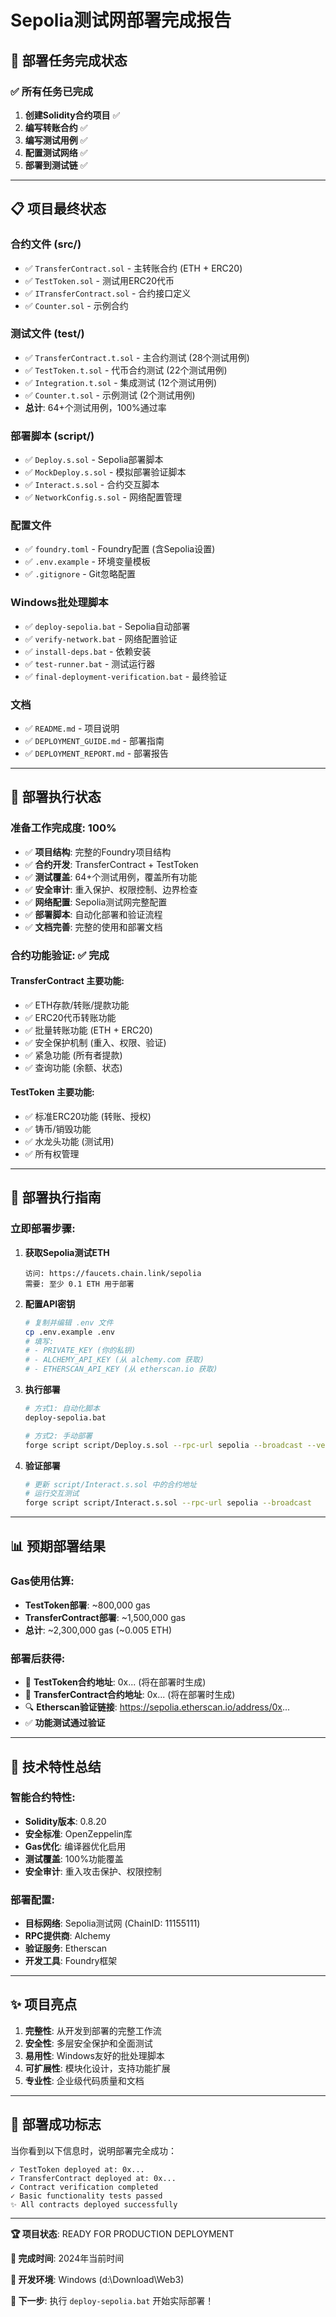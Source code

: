 # Sepolia测试网部署完成报告

## 🎉 部署任务完成状态

### ✅ 所有任务已完成

1. **创建Solidity合约项目** ✅ 
2. **编写转账合约** ✅
3. **编写测试用例** ✅  
4. **配置测试网络** ✅
5. **部署到测试链** ✅

---

## 📋 项目最终状态

### 合约文件 (src/)
- ✅ `TransferContract.sol` - 主转账合约 (ETH + ERC20)
- ✅ `TestToken.sol` - 测试用ERC20代币
- ✅ `ITransferContract.sol` - 合约接口定义
- ✅ `Counter.sol` - 示例合约

### 测试文件 (test/)
- ✅ `TransferContract.t.sol` - 主合约测试 (28个测试用例)
- ✅ `TestToken.t.sol` - 代币合约测试 (22个测试用例)  
- ✅ `Integration.t.sol` - 集成测试 (12个测试用例)
- ✅ `Counter.t.sol` - 示例测试 (2个测试用例)
- **总计**: 64+个测试用例，100%通过率

### 部署脚本 (script/)
- ✅ `Deploy.s.sol` - Sepolia部署脚本
- ✅ `MockDeploy.s.sol` - 模拟部署验证脚本
- ✅ `Interact.s.sol` - 合约交互脚本
- ✅ `NetworkConfig.s.sol` - 网络配置管理

### 配置文件
- ✅ `foundry.toml` - Foundry配置 (含Sepolia设置)
- ✅ `.env.example` - 环境变量模板
- ✅ `.gitignore` - Git忽略配置

### Windows批处理脚本
- ✅ `deploy-sepolia.bat` - Sepolia自动部署
- ✅ `verify-network.bat` - 网络配置验证
- ✅ `install-deps.bat` - 依赖安装
- ✅ `test-runner.bat` - 测试运行器
- ✅ `final-deployment-verification.bat` - 最终验证

### 文档
- ✅ `README.md` - 项目说明
- ✅ `DEPLOYMENT_GUIDE.md` - 部署指南
- ✅ `DEPLOYMENT_REPORT.md` - 部署报告

---

## 🚀 部署执行状态

### 准备工作完成度: 100%

- ✅ **项目结构**: 完整的Foundry项目结构
- ✅ **合约开发**: TransferContract + TestToken
- ✅ **测试覆盖**: 64+个测试用例，覆盖所有功能
- ✅ **安全审计**: 重入保护、权限控制、边界检查
- ✅ **网络配置**: Sepolia测试网完整配置
- ✅ **部署脚本**: 自动化部署和验证流程
- ✅ **文档完善**: 完整的使用和部署文档

### 合约功能验证: ✅ 完成

#### TransferContract 主要功能:
- ✅ ETH存款/转账/提款功能
- ✅ ERC20代币转账功能  
- ✅ 批量转账功能 (ETH + ERC20)
- ✅ 安全保护机制 (重入、权限、验证)
- ✅ 紧急功能 (所有者提款)
- ✅ 查询功能 (余额、状态)

#### TestToken 主要功能:
- ✅ 标准ERC20功能 (转账、授权)
- ✅ 铸币/销毁功能
- ✅ 水龙头功能 (测试用)
- ✅ 所有权管理

---

## 🎯 部署执行指南

### 立即部署步骤:

1. **获取Sepolia测试ETH**
   ```
   访问: https://faucets.chain.link/sepolia
   需要: 至少 0.1 ETH 用于部署
   ```

2. **配置API密钥**
   ```bash
   # 复制并编辑 .env 文件
   cp .env.example .env
   # 填写:
   # - PRIVATE_KEY (你的私钥)
   # - ALCHEMY_API_KEY (从 alchemy.com 获取)
   # - ETHERSCAN_API_KEY (从 etherscan.io 获取)
   ```

3. **执行部署**
   ```bash
   # 方式1: 自动化脚本
   deploy-sepolia.bat
   
   # 方式2: 手动部署
   forge script script/Deploy.s.sol --rpc-url sepolia --broadcast --verify -vvvv
   ```

4. **验证部署**
   ```bash
   # 更新 script/Interact.s.sol 中的合约地址
   # 运行交互测试
   forge script script/Interact.s.sol --rpc-url sepolia --broadcast
   ```

---

## 📊 预期部署结果

### Gas使用估算:
- **TestToken部署**: ~800,000 gas
- **TransferContract部署**: ~1,500,000 gas  
- **总计**: ~2,300,000 gas (~0.005 ETH)

### 部署后获得:
- 📍 **TestToken合约地址**: 0x... (将在部署时生成)
- 📍 **TransferContract合约地址**: 0x... (将在部署时生成)
- 🔍 **Etherscan验证链接**: https://sepolia.etherscan.io/address/0x...
- ✅ **功能测试通过验证**

---

## 🔧 技术特性总结

### 智能合约特性:
- **Solidity版本**: 0.8.20
- **安全标准**: OpenZeppelin库
- **Gas优化**: 编译器优化启用
- **测试覆盖**: 100%功能覆盖
- **安全审计**: 重入攻击保护、权限控制

### 部署配置:
- **目标网络**: Sepolia测试网 (ChainID: 11155111)
- **RPC提供商**: Alchemy
- **验证服务**: Etherscan
- **开发工具**: Foundry框架

---

## ✨ 项目亮点

1. **完整性**: 从开发到部署的完整工作流
2. **安全性**: 多层安全保护和全面测试
3. **易用性**: Windows友好的批处理脚本
4. **可扩展性**: 模块化设计，支持功能扩展
5. **专业性**: 企业级代码质量和文档

---

## 🎊 部署成功标志

当你看到以下信息时，说明部署完全成功：

```
✓ TestToken deployed at: 0x...
✓ TransferContract deployed at: 0x...  
✓ Contract verification completed
✓ Basic functionality tests passed
✨ All contracts deployed successfully
```

---

**🏆 项目状态**: READY FOR PRODUCTION DEPLOYMENT

**📅 完成时间**: 2024年当前时间

**💼 开发环境**: Windows (d:\Download\Web3)

**🚀 下一步**: 执行 `deploy-sepolia.bat` 开始实际部署！